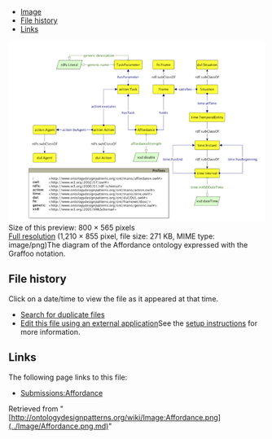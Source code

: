 * [Image](../Image/Affordance.png.md#file)
* [File history](../Image/Affordance.png.md#filehistory)
* [Links](../Image/Affordance.png.md#filelinks)

[![Image:Affordance.png](../images/thumb/b/b3/Affordance.png/800px-Affordance.png)](../images/b/b3/Affordance.png)  
Size of this preview: 800 × 565 pixels  
[Full resolution](../images/b/b3/Affordance.png)‎ (1,210 × 855 pixel, file size: 271 KB, MIME type: image/png)The diagram of the Affordance ontology expressed with the Graffoo notation.




## File history

Click on a date/time to view the file as it appeared at that time.



  
* [Search for duplicate files](http://ontologydesignpatterns.org/wiki/Special:FileDuplicateSearch/Affordance.png "Special:FileDuplicateSearch/Affordance.png")
* [Edit this file using an external application](http://ontologydesignpatterns.org/wiki/index.php?title=Image:Affordance.png&action=edit&externaledit=true&mode=file "Image:Affordance.png")See the [setup instructions](http://www.mediawiki.org/wiki/Manual:External_editors "http://www.mediawiki.org/wiki/Manual:External_editors") for more information.

## Links



The following page links to this file:


* [Submissions:Affordance](../Submissions/Affordance.md "Submissions:Affordance")


Retrieved from "[http://ontologydesignpatterns.org/wiki/Image:Affordance.png](../Image/Affordance.png.md)"